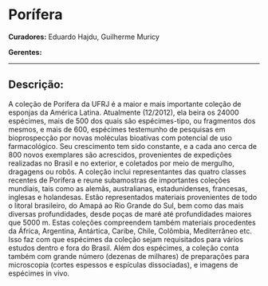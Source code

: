 # Porífera

**Curadores:** Eduardo Hajdu, Guilherme Muricy

**Gerentes:**

---

## Descrição:

A coleção de Porifera da UFRJ é a maior e mais importante coleção de esponjas da América Latina. Atualmente (12/2012), ela beira os 24000 espécimes, mais de 500 dos quais são espécimes-tipo, ou fragmentos dos mesmos, e mais de 600, espécimes testemunho de pesquisas em bioprospecção por novas moléculas bioativas com potencial de uso farmacológico. Seu crescimento tem sido constante, e a cada ano cerca de 800 novos exemplares são acrescidos, provenientes de expedições realizadas no Brasil e no exterior, e coletados por meio de mergulho, dragagens ou robôs. A coleção inclui representantes das quatro classes recentes de Porifera e reune subamostras de importantes coleções mundiais, tais como as alemãs, australianas, estadunidenses, francesas, inglesas e holandesas. Estão representados materiais provenientes de todo o litoral brasileiro, do Amapá ao Rio Grande do Sul, bem como das mais diversas profundidades, desde poças de maré até profundidades maiores que 5000 m. Estas coleções compreendem também materiais procedentes da África, Argentina, Antártica, Caribe, Chile, Colômbia, Mediterrâneo etc. Isso faz com que espécimes da coleção sejam requisitados para vários estudos dentro e fora do Brasil. Além dos espécimes, a coleção conta também com grande número (dezenas de milhares) de preparações para microscopia (cortes espessos e espículas dissociadas), e imagens de espécimes in vivo.
